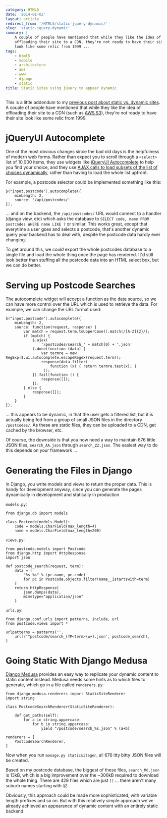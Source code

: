 ```yaml
---
category: HTML5
date: '2014-01-02'
layout: article
redirect_from: '/HTML5/static-jquery-dynamic/'
slug: 'static-jquery-dynamic'
summary: |
    A couple of people have mentioned that while they like the idea of
    offloading their site to a CDN, they're not ready to have their site
    look like some relic from 1999 ...
tags:
    - html5
    - mobile
    - architecture
    - aws
    - www
    - django
    - static
title: Static Sites using jQuery to appear Dynamic
---
```


This is a little addendum to my [previous post about static vs. dynamic
sites](../static-vs-dynamic-sites/). A couple of people have
mentioned that while they like the idea of offloading their site to a
CDN (such as [AWS S3](http://aws.amazon.com/s3/)), they're not ready to
have their site look like some relic from 1999.

jQueryUI Autocomplete
=====================

One of the most obvious changes since the bad old days is the
helpfulness of modern web forms. Rather than expect you to scroll
through a `<select>` list of 10,000 items, they use widgets like
[jQueryUI Autocomplete](http://jqueryui.com/autocomplete/) to help you
find your choice, and they use [AJAX calls to load subsets of the list
of choices
dynamically](http://api.jqueryui.com/autocomplete/#option-source),
rather than having to load the whole list upfront.

For example, a postcode selector could be implemented something like
this:

    $("input.postcode").autocomplete({
        minLength: 2,
        source: '/api/postcodes/'
    });

... and on the backend, the `/api/postcodes/` URL would connect to a
handler (django view, etc) which asks the database to
`SELECT code, name FROM postcodes WHERE name LIKE ?` or similar. This
works great, except that everytime a user goes and selects a postcode,
that's another dynamic query your backend has to deal with, despite the
postcode data hardly ever changing.

To get around this, we *could* export the whole postcodes database to a
single file and load the whole thing once the page has rendered. It'd
still look better than stuffing all the postcode data into an HTML
select box, but we can do better.

Serving up Postcode Searches
============================

The autocomplete widget will accept a function as the data source, so we
can have more control over the URL which is used to retrieve the data.
For example, we can change the URL format used:

    $("input.postcode").autocomplete({
        minLength: 2,
        source: function(request, response) {
            var match = request.term.toUpperCase().match(/[A-Z]{2}/);
            if (match) {
                $.ajax(
                    '/postcodes/search_' + match[0] + '.json'
                ).done(function (data) {
                    var termre = new RegExp($.ui.autocomplete.escapeRegex(request.term));
                    response(data.filter(
                        function (x) { return termre.test(x); }
                     ));
                }).fail(function () {
                    response([]);
                });
            } else {
                response([]);
            }
        }
    });

... this appears to be dynamic, in that the user gets a filtered list,
but it is actually being fed from a group of small JSON files in the
directory `/postcodes/`. As these are static files, they can be uploaded
to a CDN, get cached by the browser, etc.

Of course, the downside is that you now need a way to maintain 676
little JSON files, `search_AA.json` through `search_ZZ.json`. The
easiest way to do this depends on your framework ...

Generating the Files in Django
==============================

In Django, you write models and views to return the proper data. This is
handy for development anyway, since you can generate the pages
dynamically in development and statically in production

`models.py`:

    from django.db import models

    class Postcode(models.Model):
        code = models.CharField(max_length=4)
        name = models.CharField(max_length=200)

`views.py`:

    from postcode.models import Postcode
    from django.http import HttpResponse
    import json

    def postcode_search(request, term):
        data = [
            "%s %s" % (pc.name, pc.code)
            for pc in Postcode.objects.filter(name__istartswith=term)
        ]
        return HttpResponse(
            json.dumps(data),
            mimetype="application/json"
        )

`urls.py`:

    from django.conf.urls import patterns, include, url
    from postcode.views import *

    urlpatterns = patterns('',
        url(r'^postcode/search_(?P<term>\w+).json', postcode_search),
    )

Going Static With Django Medusa
===============================

[Django Medusa](https://github.com/mtigas/django-medusa/) provides an
easy way to replicate your dynamic content to static content instead.
Medusa needs some hints as to which files to generate, which go in a
file called `renderers.py`:

    from django_medusa.renderers import StaticSiteRenderer
    import string

    class PostcodeSearchRenderer(StaticSiteRenderer):

        def get_paths(self):
            for a in string.uppercase:
                for b in string.uppercase:
                    yield "/postcode/search_%s.json" % (a+b)

    renderers = [
        PostcodeSearchRenderer,
    ]

Now when you run `manage.py staticsitegen`, all 676 itty bitty JSON
files will be created.

Based on my postcode database, the biggest of these files,
`search_MO.json` is 13kB, which is a big improvement over the \~300kB
required to download the whole thing. There are 429 files which are just
`[]` ... there aren't many suburb names starting with `QZ`.

Obviously, this approach could be made more sophisticated, with variable
length prefixes and so on. But with this relatively simple approach
we've already achieved an appearance of dynamic content with an entirely
static backend.
